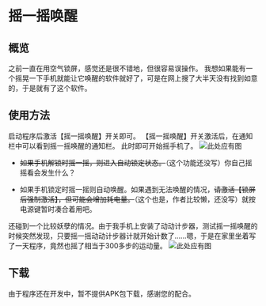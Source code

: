 摇一摇唤醒
==========

概览
-------

之前一直在用空气锁屏，感觉还是很不错地，但很容易误操作。
我想如果能有一个摇晃一下手机就能让它唤醒的软件就好了，可是在网上搜了大半天没有找到如意的，于是就有了这个软件。



使用方法
-------------

启动程序后激活【摇一摇唤醒】开关即可。
【摇一摇唤醒】开关激活后，在通知栏中可以看到摇一摇唤醒的通知栏。
此时即可开始摇手机了。
![此处应有图](图片link)


* <s>如果手机解锁时摇一摇，则进入自动锁定状态。</s>（这个功能还没写）你自己摇摇看会发生什么？

* 如果手机锁定时摇一摇则自动唤醒。如果遇到无法唤醒的情况，<s>请激活【锁屏后强制激活】，但可能会增加耗电量。</s>（这个也是，作者比较懒，还没写）就按电源键暂时凑合着用吧。


还碰到一个比较妖孽的情况。由于我手机上安装了动动计步器，测试摇一摇唤醒的时候突然发现，只要摇一摇动动计步器计就开始计数了……嗯，于是在家里坐着写了一天程序，竟然也摇了相当于300多步的运动量。
![此处应有图](图片link)



下载
-------
由于程序还在开发中，暂不提供APK包下载，感谢您的配合。



